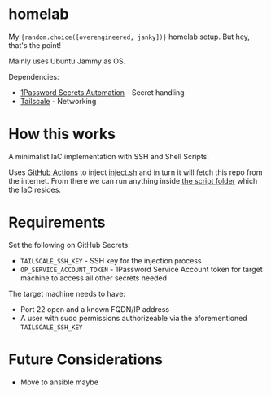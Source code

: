# homelab
My `{random.choice([overengineered, janky])}` homelab setup. But hey, that's the point!

Mainly uses Ubuntu Jammy as OS.

Dependencies:
- [1Password Secrets Automation](https://developer.1password.com/docs/secrets-automation) - Secret handling
- [Tailscale](https://tailscale.com/) - Networking

# How this works
A minimalist IaC implementation with SSH and Shell Scripts.

Uses [GitHub Actions](.github/workflows/ssh_task.yml) to inject [inject.sh](./inject.sh) and in turn it will fetch this repo from the internet. From there we can run anything inside [the script folder](./scripts) which the IaC resides.

# Requirements
Set the following on GitHub Secrets:
- `TAILSCALE_SSH_KEY` - SSH key for the injection process
- `OP_SERVICE_ACCOUNT_TOKEN` - 1Password Service Account token for target machine to access all other secrets needed

The target machine needs to have:
- Port 22 open and a known FQDN/IP address
- A user with sudo permissions authorizeable via the aforementioned `TAILSCALE_SSH_KEY`

# Future Considerations
- Move to ansible maybe
